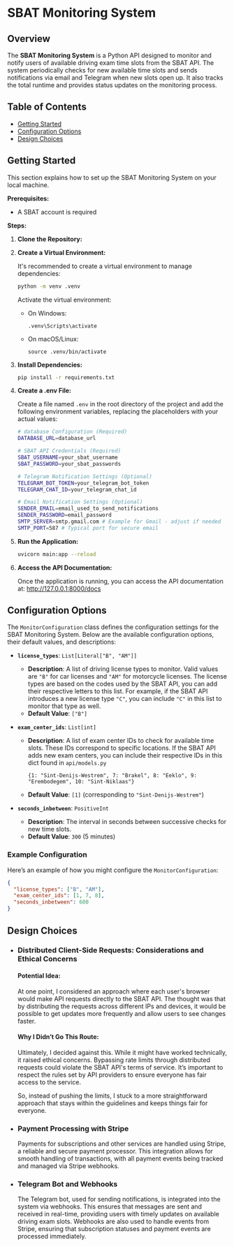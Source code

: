 # SBAT Monitoring System

## Overview

The **SBAT Monitoring System** is a Python API designed to monitor and notify users of available driving exam time slots from the SBAT API. The system periodically checks for new available time slots and sends notifications via email and Telegram when new slots open up. It also tracks the total runtime and provides status updates on the monitoring process.

## Table of Contents

- [Getting Started](#getting-started)
- [Configuration Options](#configuration-options)
- [Design Choices](#design-choices)

## Getting Started

This section explains how to set up the SBAT Monitoring System on your local machine.

**Prerequisites:**

- A SBAT account is required

**Steps:**

1. **Clone the Repository:**

2. **Create a Virtual Environment:**

   It's recommended to create a virtual environment to manage dependencies:

   ```bash
   python -m venv .venv
   ```

   Activate the virtual environment:

   - On Windows:

     ```
     .venv\Scripts\activate
     ```

   - On macOS/Linux:

     ```
     source .venv/bin/activate
     ```

3. **Install Dependencies:**

   ```bash
   pip install -r requirements.txt
   ```

4. **Create a .env File:**

   Create a file named `.env` in the root directory of the project and add the following environment variables, replacing the placeholders with your actual values:

   ```bash
   # database Configuration (Required)
   DATABASE_URL=database_url

   # SBAT API Credentials (Required)
   SBAT_USERNAME=your_sbat_username
   SBAT_PASSWORD=your_sbat_passwords

   # Telegram Notification Settings (Optional)
   TELEGRAM_BOT_TOKEN=your_telegram_bot_token
   TELEGRAM_CHAT_ID=your_telegram_chat_id

   # Email Notification Settings (Optional)
   SENDER_EMAIL=email_used_to_send_notifications
   SENDER_PASSWORD=email_password
   SMTP_SERVER=smtp.gmail.com # Example for Gmail - adjust if needed
   SMTP_PORT=587 # Typical port for secure email
   ```

5. **Run the Application:**

   ```bash
   uvicorn main:app --reload
   ```

6. **Access the API Documentation:**

   Once the application is running, you can access the API documentation at:
   http://127.0.0.1:8000/docs

## Configuration Options

The `MonitorConfiguration` class defines the configuration settings for the SBAT Monitoring System. Below are the available configuration options, their default values, and descriptions:

- **`license_types`**: `List[Literal["B", "AM"]]`

  - **Description**: A list of driving license types to monitor. Valid values are `"B"` for car licenses and `"AM"` for motorcycle licenses. The license types are based on the codes used by the SBAT API, you can add their respective letters to this list. For example, if the SBAT API introduces a new license type `"C"`, you can include `"C"` in this list to monitor that type as well.
  - **Default Value**: `["B"]`

- **`exam_center_ids`**: `List[int]`

  - **Description**: A list of exam center IDs to check for available time slots. These IDs correspond to specific locations. If the SBAT API adds new exam centers, you can include their respective IDs in this dict found in `api/models.py`

    `{1: "Sint-Denijs-Westrem", 7: "Brakel", 8: "Eeklo", 9: "Erembodegem", 10: "Sint-Niklaas"}`

  - **Default Value**: `[1]` (corresponding to `"Sint-Denijs-Westrem"`)

- **`seconds_inbetween`**: `PositiveInt`
  - **Description**: The interval in seconds between successive checks for new time slots.
  - **Default Value**: `300` (5 minutes)

### Example Configuration

Here’s an example of how you might configure the `MonitorConfiguration`:

```json
{
  "license_types": ["B", "AM"],
  "exam_center_ids": [1, 7, 8],
  "seconds_inbetween": 600
}
```

## Design Choices

- ### Distributed Client-Side Requests: Considerations and Ethical Concerns

  #### Potential Idea:

  At one point, I considered an approach where each user's browser would make API requests directly to the SBAT API. The thought was that by distributing the requests across different IPs and devices, it would be possible to get updates more frequently and allow users to see changes faster.

  #### Why I Didn’t Go This Route:

  Ultimately, I decided against this. While it might have worked technically, it raised ethical concerns. Bypassing rate limits through distributed requests could violate the SBAT API's terms of service. It’s important to respect the rules set by API providers to ensure everyone has fair access to the service.

  So, instead of pushing the limits, I stuck to a more straightforward approach that stays within the guidelines and keeps things fair for everyone.


- ### Payment Processing with Stripe

  Payments for subscriptions and other services are handled using Stripe, a reliable and secure payment processor. This integration allows for smooth handling of transactions, with all payment events being tracked and managed via Stripe webhooks.

- ### Telegram Bot and Webhooks

  The Telegram bot, used for sending notifications, is integrated into the system via webhooks. This ensures that messages are sent and received in real-time, providing users with timely updates on available driving exam slots. Webhooks are also used to handle events from Stripe, ensuring that subscription statuses and payment events are processed immediately.

